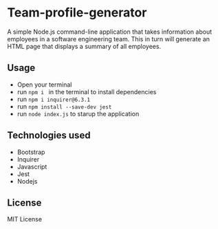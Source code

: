 # Team-profile-generator

A simple Node.js command-line application that takes information about employees in a software engineering team. This in turn will generate an HTML page that displays a summary of all employees.

## Usage
* Open your terminal
* run `npm i ` in the terminal to install dependencies
* run `npm i inquirer@6.3.1`
* run `npm install --save-dev jest`
* run `node index.js` to starup the application

## Technologies used
* Bootstrap
* Inquirer
* Javascript
* Jest
* Nodejs

## License
MIT License


